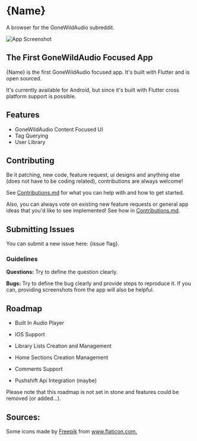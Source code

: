 # {Name}
A browser for the GoneWildAudio subreddit.

![App Screenshot](https://via.placeholder.com/468x300?text=App+Screenshots+Here)

## The First GoneWildAudio Focused App
{Name} is the first GoneWildAudio focused app. It's built with Flutter and is open sourced.

It's currently available for Android, but since it's built with Flutter cross platform support is possible.
## Features
- GoneWildAudio Content Focused UI
- Tag Querying
- User Library
## Contributing

Be it patching, new code, feature request, ui designs and anything else (does not have to be coding related), contributions are always welcome!

See [Contributions.md](Contributions.md) for what you can help with and how to get started.

Also, you can always vote on existing new feature requests or general app ideas that you'd like to see implemented!
See how in [Contributions.md](Contributions.md).
  
## Submitting Issues

You can submit a new issue here: {issue flag}.

### Guidelines
**Questions:** Try to define the question clearly.

**Bugs:** Try to define the bug clearly and provide steps to reproduce it.
If you can, providing screenshots from  the app will also be helpful.

  
## Roadmap

- Built In Audio Player

- IOS Support

- Library Lists Creation and Management

- Home Sections Creation Management

- Comments Support

- Pushshift Api Integration (maybe)

Please note that this roadmap is not set in stone and features could be removed (or added...).

## Sources:
<div>Some icons made by <a href="https://www.freepik.com" title="Freepik">Freepik</a> from <a href="https://www.flaticon.com/" title="Flaticon">www.flaticon.com.</a></div>
